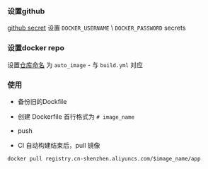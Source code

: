 ### 设置github

[github secret](https://github.com/fantasy-mark/AutoImage/settings/secrets/actions) 设置 `DOCKER_USERNAME` \ `DOCKER_PASSWORD` secrets 

### 设置docker repo

设置[仓库命名](https://cr.console.aliyun.com/cn-hangzhou/instance/namespaces) 为 `auto_image` - 与 `build.yml` 对应

### 使用

* 备份旧的Dockfile

* 创建 Dockerfile 首行格式为 `# image_name`
* push
* CI 自动构建结束后，pull 镜像

```shell
docker pull registry.cn-shenzhen.aliyuncs.com/$image_name/app
```



